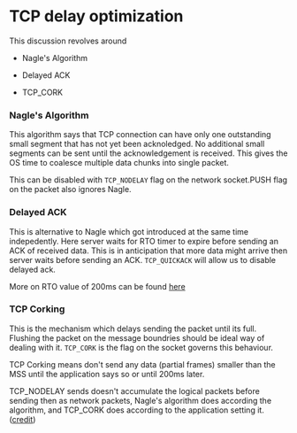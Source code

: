 # TCP delay optimization

This discussion revolves around 

- Nagle's Algorithm 

- Delayed ACK  
- TCP_CORK



### Nagle's Algorithm 

This algorithm says that TCP connection can have only one outstanding small segment that has not yet been acknoledged. No additional small segments can be sent until the acknowledgement is received. This gives the OS time to coalesce multiple data chunks into single packet.

This can be disabled with `TCP_NODELAY` flag on the network socket.PUSH flag on the packet also ignores Nagle.



### Delayed ACK

This is alternative to Nagle which got introduced at the same time indepedently. Here server waits for RTO timer to expire before sending an ACK of received data. This is in anticipation that more data might arrive then server waits before sending an ACK. `TCP_QUICKACK` will allow us to disable delayed ack.

More on RTO value of 200ms can be found [here](https://blog.titanwolf.in/a?ID=00950-621d274b-025d-4a06-af5a-e4aad169ab3b)

 

### TCP Corking

This is the mechanism which delays sending the packet until its full. Flushing the packet on the message boundries should be ideal way of dealing with it. `TCP_CORK` is the flag on the socket governs this behaviour.

TCP Corking means don't send any data (partial frames) smaller than the MSS until the application says so or until 200ms later.



TCP_NODELAY sends doesn't accumulate the logical packets before sending then as network packets, Nagle's algorithm does according the algorithm, and TCP_CORK does according to the application setting it. ([credit](https://stackoverflow.com/questions/22124098/is-there-any-significant-difference-between-tcp-cork-and-tcp-nodelay-in-this-use))

